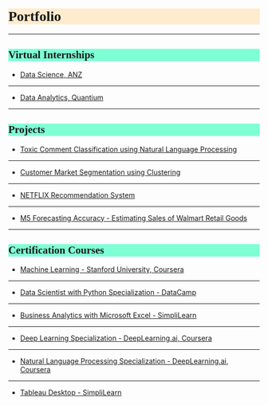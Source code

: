 <h1 style="background-color:BlanchedAlmond;font-family:Candara;">Portfolio</h1>

---

<h2 style="background-color:Aquamarine;font-family:Candara;">Virtual Internships</h2>

- [Data Science, ANZ](/Internships/ANZ.md)

---

- [Data Analytics, Quantium](/Internships/QUANT.md)

---

<h2 style="background-color:Aquamarine;font-family:Candara;">Projects</h2>

- [Toxic Comment Classification using Natural Language Processing](/Projects/Toxic.md)

---

- [Customer Market Segmentation using Clustering](/Projects/Customer.md)

---

- [NETFLIX Recommendation System](/Projects/Netflix.md)

---

- [M5 Forecasting Accuracy - Estimating Sales of Walmart Retail Goods](/Projects/M5.md)

---

<h2 style="background-color:Aquamarine;font-family:Candara;">Certification Courses</h2>

- [Machine Learning - Stanford University, Coursera](/Courses/ML.md)

---

- [Data Scientist with Python Specialization - DataCamp](/Courses/DSDC.md)

---

- [Business Analytics with Microsoft Excel - SimpliLearn](/Courses/BASL.md)

---

- [Deep Learning Specialization - DeepLearning.ai, Coursera](Courses/DL.md)

---

- [Natural Language Processing Specialization - DeepLearning.ai, Coursera](Courses/NLP.md)

---

- [Tableau Desktop - SimpliLearn](Courses/TDSL.md)
